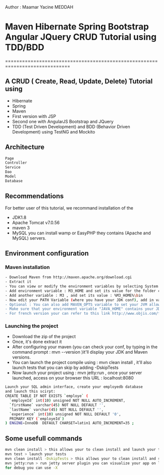 Author : Maamar Yacine MEDDAH
# Maven Hibernate Spring Bootstrap Angular JQuery CRUD Tutorial using TDD/BDD
=============================================================================

## A CRUD ( Create, Read, Update, Delete) Tutorial using
- Hibernate
- Spring
- Maven
- First version with JSP 
- Second one with AngularJS Bootstrap and JQuery
- TDD (Test Driven Development) and BDD (Behavior Driven Development) using TestNG and Mockito

## Architecture
```sh
Page
Controller
Service
Dao
Model
Database
```

## Recommendations

For better user of this tutorial, we recommand installation of the 
- JDK1.8
- Apache Tomcat v7.0.56 
- maven 3
- MySQL you can install wamp or EasyPHP they contains (Apache and MySQL) servers.
## Environment configuration
### Maven installation
```sh
- Download Maven from http://maven.apache.org/download.cgi
- Extract it
- You can view or modify the environment variables by selecting System from the Control Panel, selecting Advanced system settings, and clicking Environment Variables.
- Add environment variable : M3_HOME and set its value for the folder containing the maven unzipped package (Ex:C:\apache-maven-3.2.2-bin)
- Add another variable : M3 , and set its value : %M3_HOME%\bin
- Now edit your PATH Variable (where you have your JDK conf), add in values this : %M3% don't forget to separate items by ";"
- Optional : You can also add MAVEN_OPTS variable to set your JVM allowed memory, for example :  -Xms256m -Xmx512m
- Make sure that your environment variable "JAVA_HOME" contains your JDK installation folder, and "%JAVA_HOME%\bin" is presents in the PATH variable.
- For french version your can refer to this link http://www.objis.com/formation-java/tutoriel-maven-installation-phases.html
```
### Launching the project
- Download the zip of the project
- Once, it's done extract it
- After configuring your maven (you can check your conf, by typing in the command prompt : mvn --version )it'll display your JDK and Maven versions.
- You can launch the project compile using : mvn clean install , it'll also launch tests that you can skip by adding -DskipTests
- Now launch your project using : mvn jetty:run , once your server launched, access on your browser this URL : localhost:8080

```sh
Launch your SQL admin interface, create your employedb database
and launch this scirpt:
CREATE TABLE IF NOT EXISTS `employe` (
  `employeId` int(10) unsigned NOT NULL AUTO_INCREMENT,
  `firstName` varchar(45) NOT NULL DEFAULT '',
  `lastName` varchar(45) NOT NULL DEFAULT '',
  `experience` int(10) unsigned NOT NULL DEFAULT '0',
  PRIMARY KEY (`employeId`)
) ENGINE=InnoDB  DEFAULT CHARSET=latin1 AUTO_INCREMENT=35 ;
```

## Some usefull commands

```sh
mvn clean install > this allows your to clean install and launch your test with maven
mvn test > launch your tests
mvn clean install -DskipTests > this allows your to clean install and skip tests
mvn jetty:run > run jetty server plugin you can visualize your app on localhost:8080 not the same as tomcat where you must specify the application name in the url
for debug you can use -X
```
